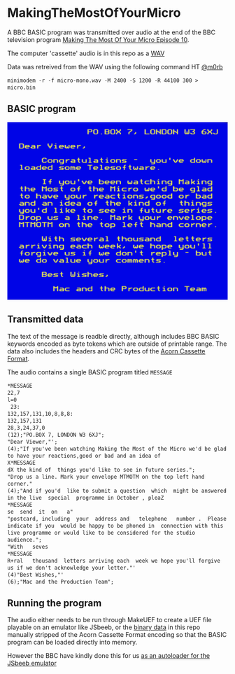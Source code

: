 # MakingTheMostOfYourMicro
A BBC BASIC program was transmitted over audio at the end of the BBC television program [Making The Most Of Your Micro Episode 10](https://youtu.be/SvF2fW8KBcA?t=1368).

The computer 'cassette' audio is in this repo as a [WAV](https://github.com/8bitkick/MakingTheMostOfYourMicro/blob/master/micro.wav)

Data was retreived from the WAV using the following command HT [@m0rb](https://twitter.com/m0rb/status/1289774206712872960?s=20)
~~~
minimodem -r -f micro-mono.wav -M 2400 -S 1200 -R 44100 300 > micro.bin
~~~

## BASIC program

![](https://raw.githubusercontent.com/8bitkick/MakingTheMostOfYourMicro/master/message.png)

## Transmitted data

The text of the message is readble directly, although includes BBC BASIC keywords encoded as byte tokens which are outside of printable range. The data also includes the headers and CRC bytes of the [Acorn Cassette Format](http://beebwiki.mdfs.net/Acorn_cassette_format).

The audio contains a single BASIC program titled `MESSAGE`


~~~
*MESSAGE
22,7
l=0 
 23:
132,157,131,10,8,8,8:
132,157,131
28,3,24,37,0
(12);"PO.BOX 7, LONDON W3 6XJ";
"Dear Viewer,"';
(4);"If you've been watching Making the Most of the Micro we'd be glad to have your reactions,good or bad and an idea of
X*MESSAGE
dX the kind of  things you'd like to see in future series.";
"Drop us a line. Mark your envelope MTMOTM on the top left hand corner."
(4);"And if you'd  like to submit a question  which  might be answered in the live  special  programme in October , pleaZ
*MESSAGE
se  send  it  on   a"
"postcard, including  your  address and   telephone   number .  Please indicate if you  would be happy to be phoned in  connection with this live programme or would like to be considered for the studio audience.";
"With   seves
*MESSAGE
R+ral   thousand  letters arriving each  week we hope you'll forgive us if we don't acknowledge your letter."'
(4)"Best Wishes,"'
(6);"Mac and the Production Team";
~~~

## Running the program

The audio either needs to be run through MakeUEF to create a UEF file playable on an emulator like JSbeeb, or the [binary data](https://github.com/8bitkick/MakingTheMostOfYourMicro/blob/master/micro.bin) in this repo manually stripped of the Acorn Cassette Format encoding so that the BASIC program can be loaded directly into memory. 

However the BBC have kindly done this for us [as an autoloader for the JSbeeb emulator](https://clp.bbcrewind.co.uk/jsbeeb/index.html?disc1=CLP0038.ssd&loadBasic=%2Fbeeb%2Floader%2Faebb2c9c-4556-d3ad-cda7-f090d0bf7cc8&autorun=1&model=Master)

